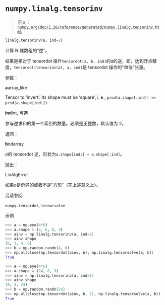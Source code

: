 # `numpy.linalg.tensorinv`

> 原文：[`numpy.org/doc/1.26/reference/generated/numpy.linalg.tensorinv.html`](https://numpy.org/doc/1.26/reference/generated/numpy.linalg.tensorinv.html)

```py
linalg.tensorinv(a, ind=2)
```

计算 N 维数组的“逆”。

结果是相对于 tensordot 操作`tensordot(a, b, ind)`的*a*的逆，即，达到浮点精度，`tensordot(tensorinv(a), a, ind)`是 tensordot 操作的"单位"张量。

参数：

**a**array_like

Tensor to ‘invert’. Its shape must be ‘square’, i. e., `prod(a.shape[:ind]) == prod(a.shape[ind:])`.

**ind**int, 可选

参与逆求和的第一个索引的数量。必须是正整数，默认值为 2。

返回：

**b**ndarray

*a*的 tensordot 逆，形状为`a.shape[ind:] + a.shape[:ind]`。

抛出：

LinAlgError

如果*a*是奇异的或者不是“方形”（在上述意义上）。

另请参阅

`numpy.tensordot`, `tensorsolve`

示例

```py
>>> a = np.eye(4*6)
>>> a.shape = (4, 6, 8, 3)
>>> ainv = np.linalg.tensorinv(a, ind=2)
>>> ainv.shape
(8, 3, 4, 6)
>>> b = np.random.randn(4, 6)
>>> np.allclose(np.tensordot(ainv, b), np.linalg.tensorsolve(a, b))
True 
```

```py
>>> a = np.eye(4*6)
>>> a.shape = (24, 8, 3)
>>> ainv = np.linalg.tensorinv(a, ind=1)
>>> ainv.shape
(8, 3, 24)
>>> b = np.random.randn(24)
>>> np.allclose(np.tensordot(ainv, b, 1), np.linalg.tensorsolve(a, b))
True 
```
